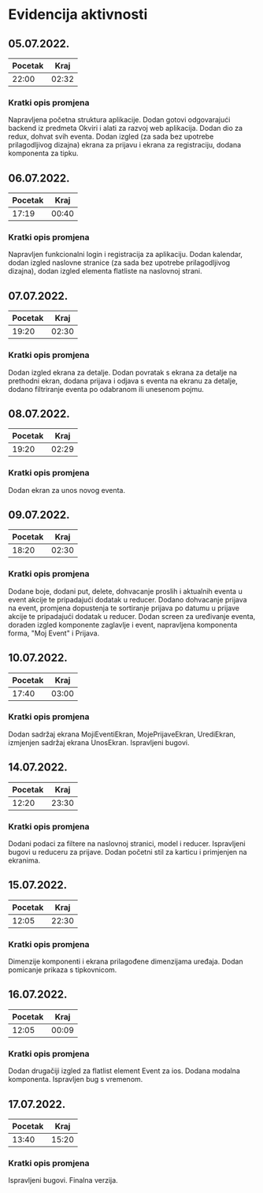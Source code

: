 # Evidencija aktivnosti
## 05.07.2022.
Pocetak | Kraj
------- | ----
22:00   | 02:32
### Kratki opis promjena
Napravljena početna struktura aplikacije.
Dodan gotovi odgovarajući backend iz predmeta Okviri i alati za razvoj web aplikacija.
Dodan dio za redux, dohvat svih eventa.
Dodan izgled (za sada bez upotrebe prilagodljivog dizajna) ekrana za prijavu i ekrana za registraciju, dodana komponenta za tipku.

## 06.07.2022.
Pocetak | Kraj
------- | ----
17:19   | 00:40
### Kratki opis promjena
Napravljen funkcionalni login i registracija za aplikaciju.
Dodan kalendar, dodan izgled naslovne stranice (za sada bez upotrebe prilagodljivog dizajna), dodan izgled elementa flatliste na naslovnoj strani.

## 07.07.2022.
Pocetak | Kraj
------- | ----
19:20   | 02:30
### Kratki opis promjena
Dodan izgled ekrana za detalje. Dodan povratak s ekrana za detalje na prethodni ekran, dodana prijava i odjava s eventa na ekranu za detalje, dodano filtriranje eventa po odabranom ili unesenom pojmu. 

## 08.07.2022.
Pocetak | Kraj
------- | ----
19:20   | 02:29
### Kratki opis promjena
Dodan ekran za unos novog eventa.

## 09.07.2022.
Pocetak | Kraj
------- | ----
18:20   | 02:30
### Kratki opis promjena
Dodane boje, dodani put, delete, dohvacanje proslih i aktualnih eventa u event akcije te pripadajući dodatak u reducer. Dodano dohvacanje prijava na event, promjena dopustenja te sortiranje prijava po datumu u prijave akcije te pripadajući dodatak u reducer. Dodan screen za uređivanje eventa, doraden izgled komponente zaglavlje i event, napravljena komponenta forma, "Moj Event" i Prijava.

## 10.07.2022.
Pocetak | Kraj
------- | ----
17:40   | 03:00
### Kratki opis promjena
Dodan sadržaj ekrana MojiEventiEkran, MojePrijaveEkran, UrediEkran, izmjenjen sadržaj ekrana UnosEkran. Ispravljeni bugovi.

## 14.07.2022.
Pocetak | Kraj
------- | ----
12:20   | 23:30
### Kratki opis promjena
Dodani podaci za filtere na naslovnoj stranici, model i reducer. Ispravljeni bugovi u reduceru za prijave. Dodan početni stil za karticu i primjenjen na ekranima.

## 15.07.2022.
Pocetak | Kraj
------- | ----
12:05   | 22:30
### Kratki opis promjena
Dimenzije komponenti i ekrana prilagođene dimenzijama uređaja. Dodan pomicanje prikaza s tipkovnicom.

## 16.07.2022.
Pocetak | Kraj
------- | ----
12:05   | 00:09
### Kratki opis promjena
Dodan drugačiji izgled za flatlist element Event za ios. Dodana modalna komponenta. Ispravljen bug s vremenom.

## 17.07.2022.
Pocetak | Kraj
------- | ----
13:40   | 15:20
### Kratki opis promjena
Ispravljeni bugovi. Finalna verzija.